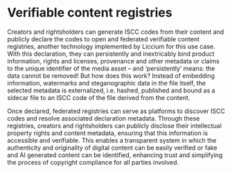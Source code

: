 # Verifiable content registries

Creators and rightsholders can generate ISCC codes from their content and publicly declare the codes to open and federated verifiable content registries, another technology implemented by Liccium for this use case. With this declaration, they can persistently and inextricably bind product information, rights and licenses, provenance and other metadata or claims to the unique identifier of the media asset – and ‘persistently’ means: the data cannot be removed! But how does this work? Instead of embedding information, watermarks and steganographic data in the file itself, the selected metadata is externalized, i.e. hashed, published and bound as a sidecar file to an ISCC code of the file derived from the content.&#x20;

Once declared, federated registries can serve as platforms to discover ISCC codes and resolve associated declaration metadata. Through these registries, creators and rightsholders can publicly disclose their intellectual property rights and content metadata, ensuring that this information is accessible and verifiable. This enables a transparent system in which the authenticity and originality of digital content can be easily verified or fake and AI generated content can be identified, enhancing trust and simplifying the process of copyright compliance for all parties involved.

